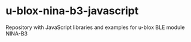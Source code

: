 # u-blox-nina-b3-javascript
Repository with JavaScript libraries and examples for u-blox BLE module NINA-B3
